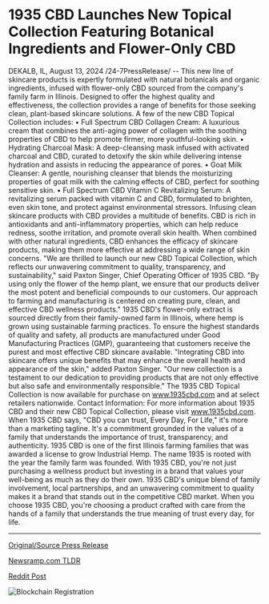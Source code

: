 # 1935 CBD Launches New Topical Collection Featuring Botanical Ingredients and Flower-Only CBD

DEKALB, IL, August 13, 2024 /24-7PressRelease/ -- This new line of skincare products is expertly formulated with natural botanicals and organic ingredients, infused with flower-only CBD sourced from the company's family farm in Illinois. Designed to offer the highest quality and effectiveness, the collection provides a range of benefits for those seeking clean, plant-based skincare solutions.  A few of the new CBD Topical Collection includes:  •	Full Spectrum CBD Collagen Cream: A luxurious cream that combines the anti-aging power of collagen with the soothing properties of CBD to help promote firmer, more youthful-looking skin.  •	Hydrating Charcoal Mask: A deep-cleansing mask infused with activated charcoal and CBD, curated to detoxify the skin while delivering intense hydration and assists in reducing the appearance of pores.  •	Goat Milk Cleanser: A gentle, nourishing cleanser that blends the moisturizing properties of goat milk with the calming effects of CBD, perfect for soothing sensitive skin.  •	Full Spectrum CBD Vitamin C Revitalizing Serum: A revitalizing serum packed with vitamin C and CBD, formulated to brighten, even skin tone, and protect against environmental stressors.  Infusing clean skincare products with CBD provides a multitude of benefits. CBD is rich in antioxidants and anti-inflammatory properties, which can help reduce redness, soothe irritation, and promote overall skin health. When combined with other natural ingredients, CBD enhances the efficacy of skincare products, making them more effective at addressing a wide range of skin concerns.  "We are thrilled to launch our new CBD Topical Collection, which reflects our unwavering commitment to quality, transparency, and sustainability," said Paxton Singer, Chief Operating Officer of 1935 CBD. "By using only the flower of the hemp plant, we ensure that our products deliver the most potent and beneficial compounds to our customers. Our approach to farming and manufacturing is centered on creating pure, clean, and effective CBD wellness products."  1935 CBD's flower-only extract is sourced directly from their family-owned farm in Illinois, where hemp is grown using sustainable farming practices. To ensure the highest standards of quality and safety, all products are manufactured under Good Manufacturing Practices (GMP), guaranteeing that customers receive the purest and most effective CBD skincare available.  "Integrating CBD into skincare offers unique benefits that may enhance the overall health and appearance of the skin," added Paxton Singer. "Our new collection is a testament to our dedication to providing products that are not only effective but also safe and environmentally responsible."  The 1935 CBD Topical Collection is now available for purchase on www.1935cbd.com and at select retailers nationwide.  Contact Information:  For more information about 1935 CBD and their new CBD Topical Collection, please visit www.1935cbd.com.  When 1935 CBD says, "CBD you can trust, Every Day, For Life," it's more than a marketing tagline. It's a commitment grounded in the values of a family that understands the importance of trust, transparency, and authenticity. 1935 CBD is one of the first Illinois farming families that was awarded a license to grow Industrial Hemp. The name 1935 is rooted with the year the family farm was founded. With 1935 CBD, you're not just purchasing a wellness product but investing in a brand that values your well-being as much as they do their own. 1935 CBD's unique blend of family involvement, local partnerships, and an unwavering commitment to quality makes it a brand that stands out in the competitive CBD market. When you choose 1935 CBD, you're choosing a product crafted with care from the hands of a family that understands the true meaning of trust every day, for life. 

---

[Original/Source Press Release](https://www.24-7pressrelease.com/press-release/513287/1935-cbd-launches-new-topical-collection-featuring-botanical-ingredients-and-flower-only-cbd)
                    

[Newsramp.com TLDR](None) 



[Reddit Post](https://www.reddit.com/r/Business_NewsRamp/comments/1er1jt3/introducing_1935_cbds_new_cbd_topical_collection/) 



![Blockchain Registration](https://cdn.newsramp.app/24-7PressRelease/qrcode/248/13/bean50u4.webp)
